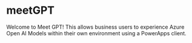 # meetGPT
Welcome to Meet GPT! This allows business users to experience Azure Open AI Models within their own environment using a PowerApps client.
